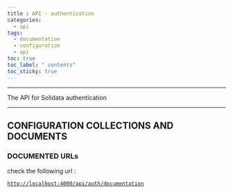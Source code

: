 ```yaml
---
title : API - authentication
categories:
  - api
tags:
  - documentation
  - configuration
  - api
toc: true
toc_label: " contents"
toc_sticky: true
---
```


--------

The API for Solidata authentication

--------

## CONFIGURATION COLLECTIONS AND DOCUMENTS

### DOCUMENTED URLs

check the following url :

  [`http://localhost:4000/api/auth/documentation`](http://localhost:4000/api/auth/documentation)
